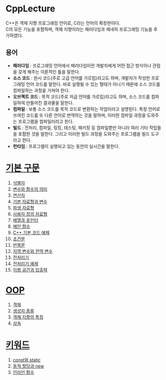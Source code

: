 # CppLecture
C++은 객체 지향 프로그래밍 언어로, C라는 언어의 확장판이다.<br>
C의 모든 기능을 포함하며, 객체 지향이라는 패러다임과 제네릭 프로그래밍 기능을 추가하였다.
## 용어
- **패러다임** : 프로그래밍 언어에서 패러다임이란 개발자에게 어떤 접근 방식이나 관점을 갖게 해주는 이론적인 틀을 말한다.
- **소스 코드** : 원시 코드(주로 고급 언어를 가르킴)라고도 하며, 개발자가 작성한 프로그래밍 언어 코드를 말한다. 바로 실행될 수 있는 형태가 아니기 때문에 소스 코드를 컴파일하는 과정을 거쳐야 한다.
- **오브젝트 코드** : 목적 코드(주로 저급 언어를 가르킴)라고도 하며, 소스 코드를 컴파일하여 만들어진 결과물을 말한다.
- **컴파일** : 보통 소스 코드를 목적 코드로 변환하는 작업이라고 설명된다. 특정 언어로 쓰여진 코드를 또 다른 언어로 번역하는 것을 말하며, 이러한 컴파일 과정을 도와주는 프로그램을 컴파일러라고 한다.
- **빌드** : 전처리, 컴파일, 링킹, 테스팅, 패키징 등 컴파일뿐만 아니라 여러 기타 작업들을 포함한 것을 말한다. 그리고 이러한 빌드 과정을 도와주는 프로그램을 빌드 도구라고 한다.
- **런타임** : 프로그램이 실행되고 있는 동안의 실시간을 말한다.
# [기본 구문](./BasicSyntax/Syntax/)
1. [식별자](./BasicSyntax/Syntax/Identifier.md)
2. [변수와 함수의 의미](./BasicSyntax/Syntax/VariableAndFunction.md)
3. [연산자](./BasicSyntax/Syntax/Operator.md)
4. [기본 자료형과 변수](./BasicSyntax/Syntax/PrimaryDataType.md)
5. [파생 자료형](./BasicSyntax/Syntax/DerivedDataType.md)
6. [사용자 정의 자료형](./BasicSyntax/Syntax/UserDefinedDataType.md)
7. [배열과 포인터](./BasicSyntax/Syntax/ArrayAndPointer.md)
8. [메인 함수](./BasicSyntax/Syntax/MainFunction.md)
9. [C++ 기본 코드 예제](./BasicSyntax/Example/CppExample.md)
10. [조건문](./BasicSyntax/Syntax/IfConditionalStatements.md)
11. [반복문](./BasicSyntax/Syntax/LoopStatements.md)
12. [지역 변수와 전역 변수](./BasicSyntax/Syntax/LocalAndGlobalVariables.md)
13. [전처리기](./BasicSyntax/Syntax/Preprocessor.md)
14. [전처리기 예제](./BasicSyntax/Example/PreprocessorExample.md)
15. [이름 공간과 입출력](./BasicSyntax/Syntax/NamespaceAndIOstream.md)
# [OOP](./BasicSyntax/OOP/)
1. [객체](./BasicSyntax/OOP/ObjectOriented.md)
2. [생성자 종류](./BasicSyntax/OOP/Constructors.md)
3. [객체 지향의 특징](./BasicSyntax/OOP/CharacteristicsOfOOP.md)
4. [상속](./BasicSyntax/OOP/Inheritance.md)
# [키워드](./BasicSyntax/Keyword/)
1. [const와 static](./BasicSyntax/Keyword/ConstAndStatic.md)
2. [동적 할당과 new](./BasicSyntax/Keyword/Malloc.md)
3. [인라인 함수](./BasicSyntax/Keyword/Inline.md)
